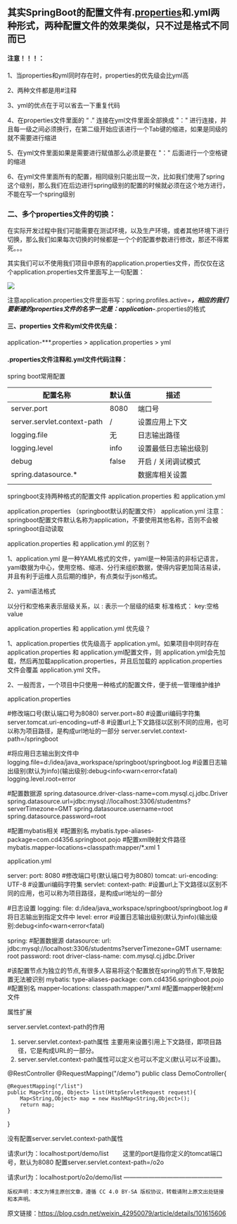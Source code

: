 ## 其实SpringBoot的配置文件有.[properties](https://so.csdn.net/so/search?q=properties&spm=1001.2101.3001.7020)和.yml两种形式，两种配置文件的效果类似，只不过是格式不同而已

#### 注意！！！：

1、当properties和yml同时存在时，properties的优先级会比yml高

2、两种文件都是用#注释

3、yml的优点在于可以省去一下重复代码

4、在properties文件里面的 “ .”  连接在yml文件里面全部换成 "：" 进行连接，并且每一级之间必须换行，在第二级开始应该进行一个Tab键的缩进，如果是同级的就不需要进行缩进

5、在yml文件里面如果是需要进行赋值那么必须是要在 "：" 后面进行一个空格键的缩进

6、在yml文件里面所有的配置，相同级别只能出现一次，比如我们使用了spring这个级别，那么我们在后边进行spring级别的配置的时候就必须在这个地方进行，不能在写一个spring级别

### 二、多个properties文件的切换：

在实际开发过程中我们可能需要在测试环境，以及生产环境，或者其他环境下进行切换，那么我们如果每次切换的时候都是一个个的配置参数进行修改，那还不得累死。。。

其实我们可以不使用我们项目中原有的application.properties文件，而仅仅在这个application.properties文件里面写上一句配置：

![](https://img-blog.csdnimg.cn/img_convert/8bc93da41cbcc9db26dc724e5e556e13.png)

注意application.properties文件里面书写：spring.profiles.active=***，相应的我们要新建的properties文件的名字一定是：application-***.properties的格式

#### 三、properties 文件和yml文件优先级：

application-***.properties > application.properties > yml

#### .properties文件注释和.yml文件代码注释：

spring boot常用配置

| 配置名称                        | 默认值   | 描述          |
| --------------------------- | ----- | ----------- |
| server.port                 | 8080  | 端口号         |
| server.servlet.context-path | /     | 设置应用上下文     |
| logging.file                | 无     | 日志输出路径      |
| logging.level               | info  | 设置最低日志输出级别  |
| debug                       | false | 开启 / 关闭调试模式 |
| spring.datasource.*         |       | 数据库相关设置     |
|                             |       |             |

springboot支持两种格式的配置文件 application.properties 和 application.yml

application.properties （springboot默认的配置文件）
application.yml
注意：springboot配置文件默认名称为application，不要使用其他名称，否则不会被springboot自动读取

application.properties 和 application.yml 的区别？

1、application.yml 是一种YAML格式的文件，yaml是一种简洁的非标记语言，yaml数据为中心，使用空格、缩进、分行来组织数据，使得内容更加简洁易读，并且有利于运维人员后期的维护，有点类似于json格式。

2、yaml语法格式

以分行和空格来表示层级关系，以 : 表示一个层级的结束
标准格式： key:空格value

application.properties 和 application.yml 优先级？

1、application.properties 优先级高于 application.yml。如果项目中同时存在application.properties 和 application.yml配置文件，则 application.yml会先加载，然后再加载application.properties，并且后加载的 application.properties 文件会覆盖 application.yml 文件。

2、一般而言，一个项目中只使用一种格式的配置文件，便于统一管理维护维护

application.properties

#修改端口号(默认端口号为8080)
server.port=80
#设置uri编码字符集
server.tomcat.uri-encoding=utf-8
#设置url上下文路径以区别不同的应用，也可以称为项目路径，是构成url地址的一部分
server.servlet.context-path=/springboot

#将应用日志输出到文件中
logging.file=d:/idea/java_workspace/springboot/springboot.log
#设置日志输出级别(默认为info)(输出级别:debug<info<warn<error<fatal)
logging.level.root=error

#配置数据源
spring.datasource.driver-class-name=com.mysql.cj.jdbc.Driver
spring.datasource.url=jdbc:mysql://localhost:3306/studentms?serverTimezone=GMT
spring.datasource.username=root
spring.datasource.password=root

#配置mybatis相关
#配置别名
mybatis.type-aliases-package=com.cd4356.springboot.pojo
#配置xml映射文件路径
mybatis.mapper-locations=classpath:mapper/*.xml
1


application.yml

server:
  port: 8080  #修改端口号(默认端口号为8080)
  tomcat:
    uri-encoding: UTF-8  #设置uri编码字符集
  servlet:
    context-path: #设置url上下文路径以区别不同的应用，也可以称为项目路径，是构成url地址的一部分

#日志设置
logging:
  file: d:/idea/java_workspace/springboot/springboot.log  #将日志输出到指定文件中
  level: error  #设置日志输出级别(默认为info)(输出级别:debug<info<warn<error<fatal)

spring:
  #配置数据源
  datasource:
    url: jdbc:mysql://localhost:3306/studentms?serverTimezone=GMT
    username: root
    password: root
    driver-class-name: com.mysql.cj.jdbc.Driver

#该配置节点为独立的节点,有很多人容易将这个配置放在spring的节点下,导致配置无法被识别
mybatis:
  type-aliases-package: com.cd4356.springboot.pojo #配置别名
  mapper-locations: classpath:mapper/*.xml #配置mapper映射xml文件

属性扩展

server.servlet.context-path的作用

1. server.servlet.context-path属性 主要用来设置引用上下文路径，即项目路径，它是构成URL的一部分。
2. server.servlet.context-path属性可以定义也可以不定义(默认可以不设置)。

@RestController
@RequestMapping("/demo")
public class DemoController{

    @RequestMapping("/list")
    public Map<String, Object> list(HttpServletRequest request){
        Map<String,Object> map = new HashMap<String,Object>();
        return map;
    }

}

没有配置server.servlet.context-path属性

请求url为：localhost:port/demo/list   这里的port是指你定义的tomcat端口号，默认为8080
配置server.servlet.context-path=/o2o

请求url为：localhost:port/o2o/demo/list
————————————————

    版权声明：本文为博主原创文章，遵循 CC 4.0 BY-SA 版权协议，转载请附上原文出处链接和本声明。

原文链接：https://blog.csdn.net/weixin_42950079/article/details/101615606
